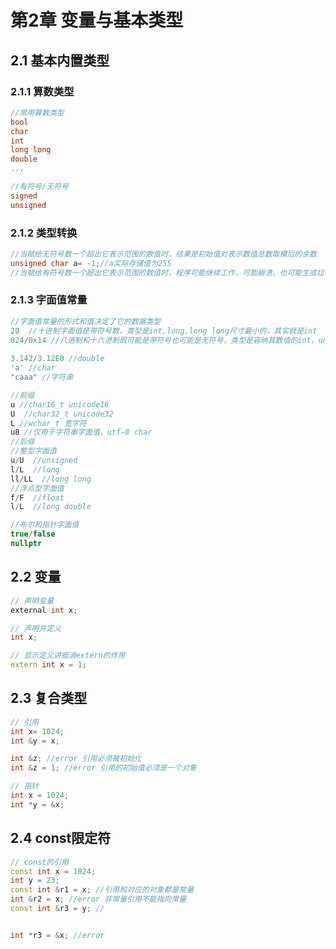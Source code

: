 # 第2章 变量与基本类型

## 2.1 基本内置类型

### 2.1.1 算数类型

```c++
//常用算数类型
bool
char
int
long long
double
...

//有符号/无符号
signed
unsigned
```

### 2.1.2 类型转换

```c++
//当赋给无符号数一个超出它表示范围的数值时，结果是初始值对表示数值总数取模后的余数
unsigned char a= -1;//a实际存储值为255
//当赋给有符号数一个超出它表示范围的数值时，程序可能继续工作，可能崩溃，也可能生成垃圾数据
```

### 2.1.3 字面值常量

```c++
//字面值常量的形式和值决定了它的数据类型
20  //十进制字面值是带符号数，类型是int,long,long long尺寸最小的，其实就是int
024/0x14 //八进制和十六进制既可能是带符号也可能是无符号，类型是容纳其数值的int，unsigned int，long，unsigned long，long long，unsigned long long中尺寸最小者，多数为int
    
3.142/3.12E0 //double
'a' //char
"caaa" //字符串

//前缀
u //char16_t unicode16
U  //char32_t unicode32
L //wchar_t 宽字符
u8 //仅用于字符串字面值，utf-8 char
//后缀
//整型字面值
u/U  //unsigned
l/L  //long
ll/LL  //long long
//浮点型字面值
f/F  //float
l/L  //long double

//布尔和指针字面值
true/false
nullptr
```

## 2.2 变量

```c++
// 声明变量
external int x;

// 声明并定义
int x;

// 显示定义讲抵消extern的作用
extern int x = 1;

```

## 2.3 复合类型

```C++
// 引用
int x= 1024;
int &y = x; 

int &z; //error 引用必须被初始化
int &z = 1; //error 引用的初始值必须是一个对象

// 指针
int x = 1024;
int *y = &x;

```

## 2.4 const限定符

```c++
// const的引用
const int x = 1024;
int y = 23;
const int &r1 = x; //引用和对应的对象都是常量
int &r2 = x; //error 非常量引用不能指向常量
const int &r3 = y; //


int *r3 = &x; //error 

```

